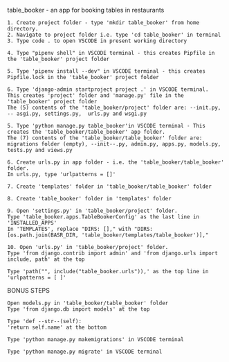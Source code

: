 table_booker - an app for booking tables in restaurants



    1. Create project folder - type 'mkdir table_booker' from home directory.
    2. Navigate to project folder i.e. type 'cd table_booker' in terminal 
    3. Type code . to open VSCODE in present working directory

    4. Type "pipenv shell" in VSCODE terminal - this creates Pipfile in the 'table_booker' project folder

    5. Type 'pipenv install --dev" in VSCODE terminal - this creates Pipfile.lock in the 'table_booker' project folder

    6. Type 'django-admin startproject project .' in VSCODE terminal. 
    This creates 'project' folder and 'manage.py' file in the 'table_booker' project folder 
    The (5) contents of the 'table_booker/project' folder are: --init.py, -- asgi.py, settings.py,  urls.py and wsgi.py

    5. Type 'python manage.py table_booker'in VSCODE terminal - This creates the 'table_booker/table_booker' app folder. 
    The (7) contents of the 'table_booker/table_booker' folder are: migrations folder (empty), --init--.py, admin.py, apps.py, models.py, tests.py and views.py

    6. Create urls.py in app folder - i.e. the 'table_booker/table_booker' folder. 
    In urls.py, type 'urlpatterns = []'

    7. Create 'templates' folder in 'table_booker/table_booker' folder

    8. Create 'table_booker' folder in 'templates' folder

    9. Open 'settings.py' in 'table_booker/project' folder. 
    Type 'table_booker.apps.TableBookerConfig' as the last line in 'INSTALLED_APPS' 
    In 'TEMPLATES', replace "DIRS: []," with "DIRS: [os.path.join(BASR_DIR, 'table_booker/templates/table_booker')],"

    10. Open 'urls.py' in 'table_booker/project' folder. 
    Type 'from django.contrib import admin' and 'from django.urls import include, path' at the top

    Type 'path("", include("table_booker.urls")),' as the top line in 'urlpatterns = [ ]'

BONUS STEPS

    Open models.py in 'table_booker/table_booker' folder 
    Type 'from django.db import models' at the top

    Type 'def --str--(self): 
    'return self.name' at the bottom

    Type 'python manage.py makemigrations' in VSCODE terminal

    Type 'python manage.py migrate' in VSCODE terminal

